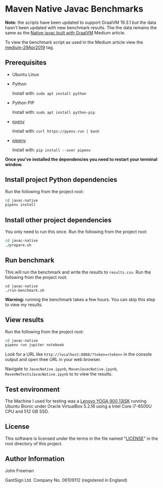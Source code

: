 # Maven Native Javac Benchmarks

**Note:** the scripts have been updated to support GraalVM 19.3.1 but the data
hasn't been updated with new benchmark results. The the data remains the same as
the [Native javac built with GraalVM](https://medium.com/@john_freeman/native-javac-with-graalvm-ddcc18a53edb)
Medium article.

To view the benchmark script as used in the Medium article view the [medium-29Apr2019](https://github.com/gantsign/maven-benchmarks/tree/medium-29Apr2019/javac-native) tag.

## Prerequisites

* Ubuntu Linux

* Python

    Install with: `sudo apt install python`

* Python PIP

    Install with: `sudo apt install python-pip`

* [pyenv](https://github.com/pyenv/pyenv)

    Install with: `curl https://pyenv.run | bash`

* [pipenv](https://github.com/pypa/pipenv)

    Install with: `pip install --user pipenv`

**Once you've installed the dependencies you need to restart your terminal window.**

## Install project Python dependencies

Run the following from the project root:

```bash
cd javac-native
pipenv install
```

## Install other project dependencies

You only need to run this once. Run the following from the project root:

```bash
cd javac-native
./prepare.sh
```

## Run benchmark

This will run the benchmark and write the results to `results.csv`. Run the
following from the project root:

```
cd javac-native
./run-benchmark.sh
```

**Warning:** running the benchmark takes a few hours. You can skip this step to
view my results.

## View results

Run the following from the project root:

```bash
cd javac-native
pipenv run jupiter notebook
```

Look for a URL like `http://localhost:8888/?token=<token>` in the console output
and open thee URL in your web browser.

Navigate to `JavacNative.ipynb`, `MavenJavacNative.ipynb`,
`MavenNoTestsJavacNative.ipynb` to to view the results.

## Test environment

The Machine I used for testing was a
[Lenovo YOGA 900 13ISK](https://www.notebookcheck.net/Lenovo-Yoga-900-13ISK-Convertible-Review.154217.0.html)
running Ubuntu Bionic under Oracle VirtualBox 5.2.16 using a Intel Core i7-6500U
CPU and 512 GB SSD.

## License

This software is licensed under the terms in the file named "[LICENSE](LICENSE)"
in the root directory of this project.

## Author Information

John Freeman

GantSign Ltd.
Company No. 06109112 (registered in England)
